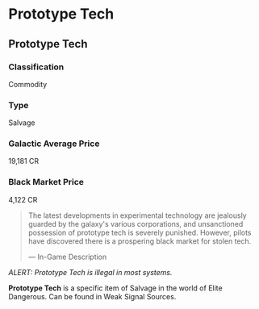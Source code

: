 # Prototype Tech
## Prototype Tech

### Classification

Commodity

### Type

Salvage

### Galactic Average Price

19,181 CR

### Black Market Price

4,122 CR

> 
> 
> The latest developments in experimental technology are jealously guarded by the galaxy's various corporations, and unsanctioned possession of prototype tech is severely punished. However, pilots have discovered there is a prospering black market for stolen tech.
> 
> 
> — In-Game Description
> 

*ALERT: Prototype Tech is illegal in most systems.*

**Prototype Tech** is a specific item of Salvage in the world of Elite Dangerous. Can be found in Weak Signal Sources.